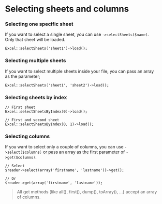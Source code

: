 # Selecting sheets and columns

### Selecting one specific sheet
If you want to select a single sheet, you can use `->selectSheets($name)`. Only that sheet will be loaded.

    Excel::selectSheets('sheet1')->load();

### Selecting multiple sheets
If you want to select multiple sheets inside your file, you can pass an array as the parameter;

    Excel::selectSheets('sheet1', 'sheet2')->load();

### Selecting sheets by index

    // First sheet
    Excel::selectSheetsByIndex(0)->load();

    // First and second sheet
    Excel::selectSheetsByIndex(0, 1)->load();

### Selecting columns

If you want to select only a couple of columns, you can use `->select($columns)` or pass an array as the first parameter of `->get($columns)`.

    // Select
    $reader->select(array('firstname', 'lastname'))->get();

    // Or
    $reader->get(array('firstname', 'lastname'));

> All get methods (like all(), first(), dump(), toArray(), ...) accept an array of columns.
